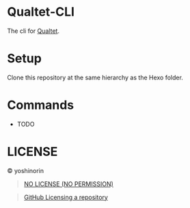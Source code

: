 # Qualtet-CLI

The cli for [Qualtet](https://github.com/yoshinorin/qualtet).

# Setup

Clone this repository at the same hierarchy as the Hexo folder.

# Commands

- TODO

# LICENSE

© yoshinorin

> [NO LICENSE (NO PERMISSION)](https://choosealicense.com/no-permission/)

> [GitHub Licensing a repository](https://docs.github.com/en/repositories/managing-your-repositorys-settings-and-features/customizing-your-repository/licensing-a-repository)